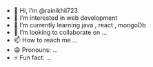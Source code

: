 - 👋 Hi, I’m @rainikhil723
- 👀 I’m interested in web development 
- 🌱 I’m currently learning java , react , mongoDb
- 💞️ I’m looking to collaborate on ...
- 📫 How to reach me ...
- 😄 Pronouns: ...
- ⚡ Fun fact: ...

<!---
rainikhil723/rainikhil723 is a ✨ special ✨ repository because its `README.md` (this file) appears on your GitHub profile.
You can click the Preview link to take a look at your changes.
--->
